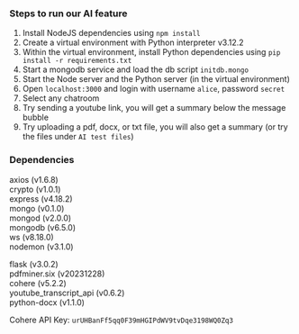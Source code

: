 ### Steps to run our AI feature

1. Install NodeJS dependencies using `npm install`
2. Create a virtual environment with Python interpreter v3.12.2
3. Within the virtual environment, install Python dependencies using `pip install -r requirements.txt`
4. Start a mongodb service and load the db script `initdb.mongo`
5. Start the Node server and the Python server (in the virtual environment)
6. Open `localhost:3000` and login with username `alice`, password `secret`
7. Select any chatroom
8. Try sending a youtube link, you will get a summary below the message bubble
9. Try uploading a pdf, docx, or txt file, you will also get a summary (or try the files under `AI test files`)


### Dependencies  

axios (v1.6.8)  
crypto (v1.0.1)  
express (v4.18.2)  
mongo (v0.1.0)  
mongod (v2.0.0)  
mongodb (v6.5.0)  
ws (v8.18.0)  
nodemon (v3.1.0)    

flask (v3.0.2)  
pdfminer.six (v20231228)  
cohere (v5.2.2)  
youtube_transcript_api (v0.6.2)  
python-docx (v1.1.0)

Cohere API Key: `urUHBanFf5qq0F39mHGIPdWV9tvDqe3198WQ0Zq3`
